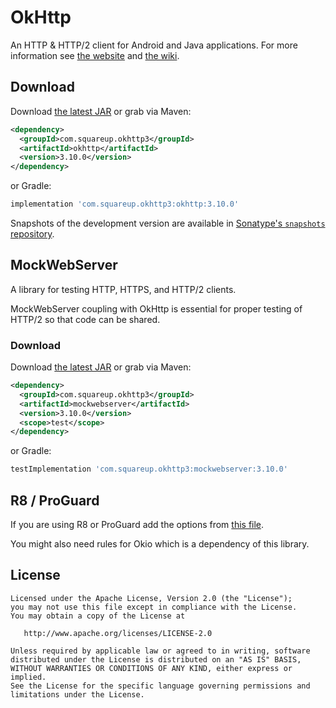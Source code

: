 OkHttp
======

An HTTP & HTTP/2 client for Android and Java applications. For more information see [the website][1] and [the wiki][2].

Download
--------

Download [the latest JAR][3] or grab via Maven:
```xml
<dependency>
  <groupId>com.squareup.okhttp3</groupId>
  <artifactId>okhttp</artifactId>
  <version>3.10.0</version>
</dependency>
```
or Gradle:
```groovy
implementation 'com.squareup.okhttp3:okhttp:3.10.0'
```

Snapshots of the development version are available in [Sonatype's `snapshots` repository][snap].


MockWebServer
-------------

A library for testing HTTP, HTTPS, and HTTP/2 clients.

MockWebServer coupling with OkHttp is essential for proper testing of HTTP/2 so that code can be shared.

### Download

Download [the latest JAR][4] or grab via Maven:
```xml
<dependency>
  <groupId>com.squareup.okhttp3</groupId>
  <artifactId>mockwebserver</artifactId>
  <version>3.10.0</version>
  <scope>test</scope>
</dependency>
```
or Gradle:
```groovy
testImplementation 'com.squareup.okhttp3:mockwebserver:3.10.0'
```

R8 / ProGuard
-------------

If you are using R8 or ProGuard add the options from
[this file](https://github.com/square/okhttp/blob/master/okhttp/src/main/resources/META-INF/proguard/okhttp3.pro).

You might also need rules for Okio which is a dependency of this library.


License
-------

    Licensed under the Apache License, Version 2.0 (the "License");
    you may not use this file except in compliance with the License.
    You may obtain a copy of the License at

       http://www.apache.org/licenses/LICENSE-2.0

    Unless required by applicable law or agreed to in writing, software
    distributed under the License is distributed on an "AS IS" BASIS,
    WITHOUT WARRANTIES OR CONDITIONS OF ANY KIND, either express or implied.
    See the License for the specific language governing permissions and
    limitations under the License.


 [1]: https://square.github.io/okhttp
 [2]: https://github.com/square/okhttp/wiki
 [3]: https://search.maven.org/remote_content?g=com.squareup.okhttp3&a=okhttp&v=LATEST
 [4]: https://search.maven.org/remote_content?g=com.squareup.okhttp3&a=mockwebserver&v=LATEST
 [snap]: https://oss.sonatype.org/content/repositories/snapshots/
